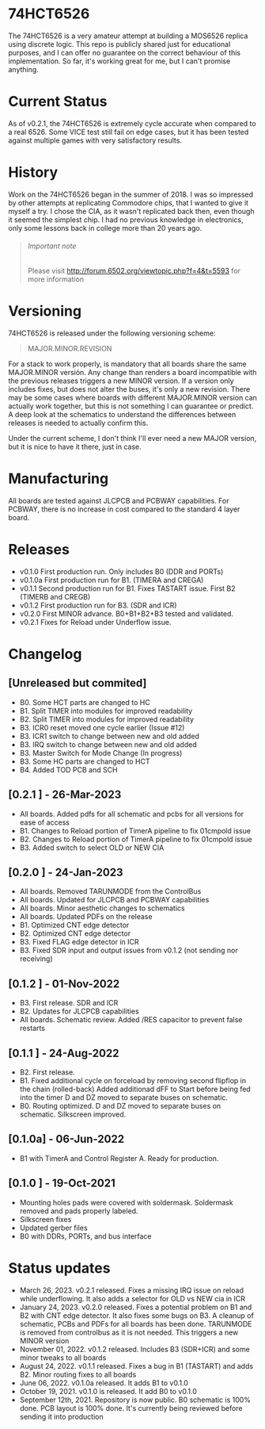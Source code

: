 # 74HCT6526 
The 74HCT6526 is a very amateur attempt at building a MOS6526 replica using discrete logic. This repo is publicly shared just for educational purposes, and I can offer no guarantee on the correct behaviour of this implementation. So far, it's working great for me, but I can't promise anything.

# Current Status
As of v0.2.1, the 74HCT6526 is extremely cycle accurate when compared to a real 6526. Some VICE test still fail on edge cases, but it has been tested against multiple games with very satisfactory results. 

# History
Work on the 74HCT6526 began in the summer of 2018. I was so impressed by other attempts at replicating Commodore chips, that I wanted to give it myself a try. I chose the CIA, as it wasn't replicated back then, even though it seemed the simplest chip. I had no previous knowledge in electronics, only some lessons back in college more than 20 years ago.

> ###### Important note
> Please visit http://forum.6502.org/viewtopic.php?f=4&t=5593 for more information

# Versioning
74HCT6526 is released under the following versioning scheme:

> MAJOR.MINOR.REVISION

For a stack to work properly, is mandatory that all boards share the same MAJOR.MINOR versión. Any change than renders a board incompatible with the previous releases triggers a new MINOR version. If a version only includes fixes, but does not alter the buses, it's only a new revision. There may be some cases where boards with different MAJOR.MINOR version can actually work together, but this is not something I can guarantee or predict. A deep look at the schematics to understand the differences between releases is needed to actually confirm this.

Under the current scheme, I don't think I'll ever need a new MAJOR version, but it is nice to have it there, just in case.

# Manufacturing
All boards are tested against JLCPCB and PCBWAY capabilities. For PCBWAY, there is no increase in cost compared to the standard 4 layer board.

# Releases
* v0.1.0  First production run. Only includes B0 (DDR and PORTs)
* v0.1.0a First production run for B1. (TIMERA and CREGA)
* v0.1.1  Second production run for B1. Fixes TASTART issue. First B2 (TIMERB and CREGB) 
* v0.1.2  First production run for B3. (SDR and ICR)
* v0.2.0  First MINOR advance. B0+B1+B2+B3 tested and validated. 
* v0.2.1  Fixes for Reload under Underflow issue. 

# Changelog
## [Unreleased but commited]
* B0. Some HCT parts are changed to HC
* B1. Split TIMER into modules for improved readability
* B2. Split TIMER into modules for improved readability
* B3. ICR0 reset moved one cycle earlier (Issue #12)
* B3. ICR1 switch to change between new and old added
* B3. IRQ switch to change between new and old added
* B3. Master Switch for Mode Change (In progress)
* B3. Some HC parts are changed to HCT
* B4. Added TOD PCB and SCH

## [0.2.1 ] - 26-Mar-2023
* All boards. Added pdfs for all schematic and pcbs for all versions for ease of access
* B1. Changes to Reload portion of TimerA pipeline to fix 01cmpold issue
* B2. Changes to Reload portion of TimerA pipeline to fix 01cmpold issue
* B3. Added switch to select OLD or NEW CIA

## [0.2.0 ] - 24-Jan-2023
* All boards. Removed TARUNMODE from the ControlBus
* All boards. Updated for JLCPCB and PCBWAY capabilities
* All boards. Minor aesthetic changes to schematics
* All boards. Updated PDFs on the release
* B1. Optimized CNT edge detector
* B2. Optimized CNT edge detector
* B3. Fixed FLAG edge detector in ICR
* B3. Fixed SDR input and output issues from v0.1.2 (not sending nor receiving)

## [0.1.2 ] - 01-Nov-2022 
* B3. First release. SDR and ICR
* B2. Updates for JLCPCB capabilities
* All boards. Schematic review. Added /RES capacitor to prevent false restarts

## [0.1.1 ] - 24-Aug-2022 
* B2. First release. 
* B1. Fixed additional cycle on forceload by removing second flipflop in the chain (rolled-back)
      Added additionad dFF to Start before being fed into the timer
      D and DZ moved to separate buses on schematic.
* B0. Routing optimized. D and DZ moved to separate buses on schematic. Silkscreen improved. 

## [0.1.0a] - 06-Jun-2022
* B1 with TimerA and Control Register A. Ready for production. 

## [0.1.0 ] - 19-Oct-2021
* Mounting holes pads were covered with soldermask. Soldermask removed and pads properly labeled.
* Silkscreen fixes
* Updated gerber files
* B0 with DDRs, PORTs, and bus interface

# Status updates
* March 26, 2023. v0.2.1 released. Fixes a missing IRQ issue on reload while underflowing. It also adds a selector for OLD vs NEW cia in ICR
* January 24, 2023. v0.2.0 released. Fixes a potential problem on B1 and B2 with CNT edge detector. It also fixes some bugs on B3. A cleanup of schematic, PCBs and PDFs for all boards has been done. TARUNMODE is removed from controlbus as it is not needed. This triggers a new MINOR version
* November 01, 2022. v0.1.2 released. Includes B3 (SDR+ICR) and some minor tweaks to all boards
* August 24, 2022. v0.1.1 released. Fixes a bug in B1 (TASTART) and adds B2. Minor routing fixes to all boards
* June 06, 2022. v0.1.0a released. It adds B1 to v0.1.0
* October 19, 2021. v0.1.0 is released. It add B0 to v0.1.0
* September 12th, 2021. Repository is now public. B0 schematic is 100% done. PCB layout is 100% done. It's currently being reviewed before sending it into production
